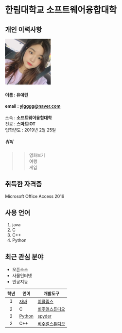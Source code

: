 # 한림대학교 소프트웨어융합대학

## 개인 이력사항
<img src = yl.jpg width = 150 height = 150>               

#### 이름 : 유예린
#### email : ylgggg@naver.com
소속 : **소프트웨어융합대학**  
전공 : **스마트IOT**  
입학년도 : 2019년 2월 25일  
##### 취미
>> 영화보기  
>> 여행  
>> 게임

## 취득한 자격증
Microsoft Office Access 2016 

## 사용 언어
1. java
2. C
3. C++
4. Python


## 최근 관심 분야
+ 오픈소스 
+ 사물인터넷
+ 인공지능


|학년|언어|개발도구|
|:---:|---|---|
|1|[자바](https://www.oracle.com)|[이클립스][eclipse]|
|2|C|[비주얼스튜디오](https://visualstudio.microsoft.com/ko/)|
|2|[Python](https://www.python.org/)|[spyder](https://www.anaconda.com/)|
|2|C++|[비주얼스튜디오](https://visualstudio.microsoft.com/ko/)|





[eclipse]: http://www.eclipse.org
